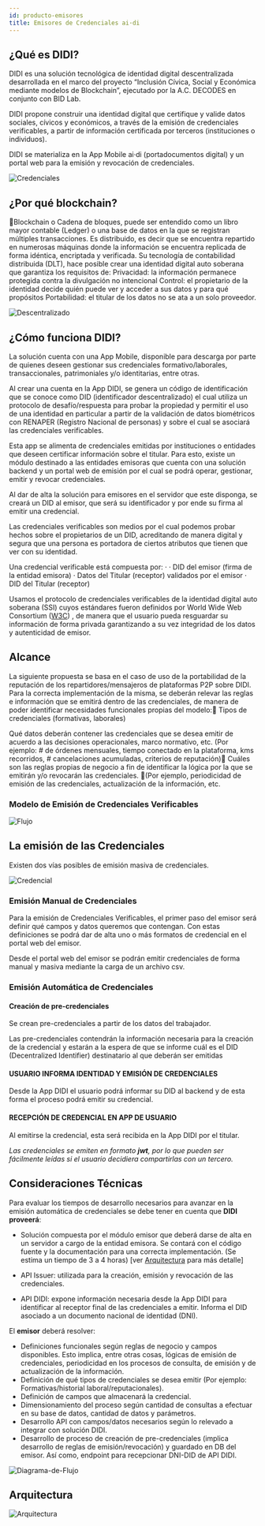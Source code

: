 ```yaml
---
id: producto-emisores
title: Emisores de Credenciales ai·di
---
```


## ¿Qué es DIDI?
DIDI es una solución tecnológica de identidad digital descentralizada desarrollada en el marco del proyecto “Inclusión Cívica, Social  y Económica mediante modelos de Blockchain”, ejecutado por la A.C. DECODES en conjunto con BID Lab.

DIDI propone construir una identidad digital que certifique y valide datos sociales, cívicos y económicos, a través de la emisión de credenciales verificables, a partir de información certificada por terceros (instituciones o individuos). 

DIDI se materializa en la App Mobile ai·di (portadocumentos digital) y un portal web para la emisión y revocación de credenciales.

![Credenciales](./images/credenciales.png)

## ¿Por qué blockchain?
Blockchain o Cadena de bloques, puede ser entendido como un libro mayor contable (Ledger) o una base de datos en la que se registran múltiples transacciones. Es distribuido, es decir que se encuentra repartido en numerosas máquinas donde la información se encuentra replicada de forma idéntica, encriptada y verificada. Su tecnología de contabilidad distribuida (DLT), hace posible crear una identidad digital auto soberana que garantiza los requisitos de:
Privacidad: la información permanece protegida contra la divulgación no intencional
Control: el propietario de la identidad decide quién puede ver y acceder a sus datos y para qué propósitos
Portabilidad: el titular de los datos no se ata a un solo proveedor.

![Descentralizado](./images/descentralizar.png)

## ¿Cómo funciona DIDI?
La solución cuenta con una App Mobile, disponible para descarga por parte de quienes deseen gestionar sus credenciales formativo/laborales, transaccionales, patrimoniales y/o identitarias, entre otras.

Al crear una cuenta en la App DIDI, se genera un código de identificación que se conoce como DID (identificador descentralizado) el cual utiliza un protocolo de desafío/respuesta para probar la propiedad y permitir el uso de una identidad en particular a partir de la validación de datos biométricos con RENAPER (Registro Nacional de personas) y sobre el cual se asociará las credenciales verificables. 

Esta app se alimenta de credenciales emitidas por instituciones o entidades que deseen certificar información sobre el titular. Para esto, existe un módulo destinado a las entidades emisoras que cuenta con una solución backend y un portal web de emisión por el cual se podrá operar, gestionar, emitir y revocar credenciales.

Al dar de alta la solución para emisores en el servidor que este disponga,  se creará un DID al emisor, que será su identificador y por ende su firma al emitir una credencial.

Las credenciales verificables son medios por el cual podemos probar hechos sobre el propietarios de un DID, acreditando de manera digital y segura que una persona es portadora de ciertos atributos que tienen que ver con su identidad.

Una credencial verificable está compuesta por:
·	· DID del emisor (firma de la entidad emisora)
	· Datos del Titular (receptor) validados por el emisor
	· DID del Titular (receptor)

Usamos el protocolo de credenciales verificables de la identidad digital auto soberana (SSI) cuyos estándares fueron definidos por World Wide Web Consortium ([W3C](https://w3c.github.io/vc-data-model/)) , de manera que el usuario pueda resguardar su información de forma privada garantizando a su vez integridad de los datos y autenticidad de emisor.


## Alcance
La siguiente propuesta se basa en el caso de uso de la portabilidad de la reputación de los repartidores/mensajeros de plataformas P2P sobre DIDI. 
Para la correcta implementación de la misma, se deberán relevar las reglas e información que se emitirá dentro de las credenciales, de manera de poder identificar necesidades funcionales propias del modelo:
Tipos de credenciales (formativas, laborales)

Qué datos deberán contener las credenciales que se desea emitir de acuerdo a las decisiones operacionales, marco normativo, etc. (Por ejemplo: # de órdenes mensuales, tiempo conectado en la plataforma, kms recorridos, # cancelaciones acumuladas, criterios de reputación)
Cuáles son las reglas propias de negocio a fin de identificar la lógica por la que se emitirán y/o revocarán las credenciales. (Por ejemplo, periodicidad de emisión de las credenciales, actualización de la información, etc.

### Modelo de Emisión de Credenciales Verificables
![Flujo](./images/flujo-emisores.png)

## La emisión de las Credenciales
Existen dos vías posibles de emisión masiva de credenciales.

![Credencial](./images/ejemplo-credencial.png)

### Emisión Manual de Credenciales
Para la emisión de Credenciales Verificables, el primer paso del emisor será definir qué campos y datos queremos que contengan. Con estas definiciones se podrá dar de alta uno o más formatos de credencial en el portal web del emisor.

Desde el portal web del emisor se podrán emitir credenciales de forma manual y masiva mediante la carga de un archivo csv.


### Emisión Automática de Credenciales
#### Creación de pre-credenciales
Se crean pre-credenciales a partir de los datos del trabajador.

Las pre-credenciales contendrán la información necesaria para la creación de la credencial y estarán a la espera de que se informe cuál es el DID (Decentralized Identifier) destinatario al que deberán ser emitidas

#### USUARIO INFORMA IDENTIDAD Y EMISIÓN DE CREDENCIALES
Desde la App DIDI el usuario podrá informar su DID al backend y de esta forma el proceso podrá emitir su credencial.

#### RECEPCIÓN DE CREDENCIAL EN APP DE USUARIO
Al emitirse la credencial, esta será recibida en la App DIDI por el titular.

_Las credenciales se emiten en formato **jwt**, por lo que pueden ser fácilmente leídas si el usuario decidiera compartirlas con un tercero._

## Consideraciones Técnicas
Para evaluar los tiempos de desarrollo necesarios para avanzar en la emisión automática de credenciales se debe tener en cuenta que **DIDI proveerá**:

* Solución compuesta por el módulo emisor que deberá darse de alta en un servidor a cargo de la entidad emisora. Se contará con el código fuente y la documentación para una correcta implementación. (Se estima un tiempo de 3 a 4 horas) [ver [Arquitectura](https://didi.org.ar) para más detalle]

* API Issuer: utilizada para la creación, emisión y revocación de las credenciales.

* API DIDI: expone información necesaria desde la App DIDI para identificar al receptor final de las credenciales a emitir. Informa el DID asociado a un documento nacional de identidad (DNI).

El **emisor** deberá resolver:
* Definiciones funcionales según reglas de negocio y campos disponibles. Esto implica, entre otras cosas, lógicas de emisión de credenciales, periodicidad en los procesos de consulta, de emisión y de actualización de la información.
* Definición de qué tipos de credenciales se desea emitir (Por ejemplo: Formativas/historial laboral/reputacionales).
* Definición de campos que almacenará la credencial.
* Dimensionamiento del proceso según cantidad de consultas a efectuar en su base de datos, cantidad de datos y parámetros.
* Desarrollo API con campos/datos necesarios según lo relevado a integrar con solución DIDI.
* Desarrollo de proceso de creación de pre-credenciales (implica desarrollo de reglas de emisión/revocación) y guardado en DB del emisor. Así como, endpoint para recepcionar DNI-DID de API DIDI.

![Diagrama-de-Flujo](./images/diagrama-de-flujo.png)

## Arquitectura
![Arquitectura](./images/arquitectura.png)
